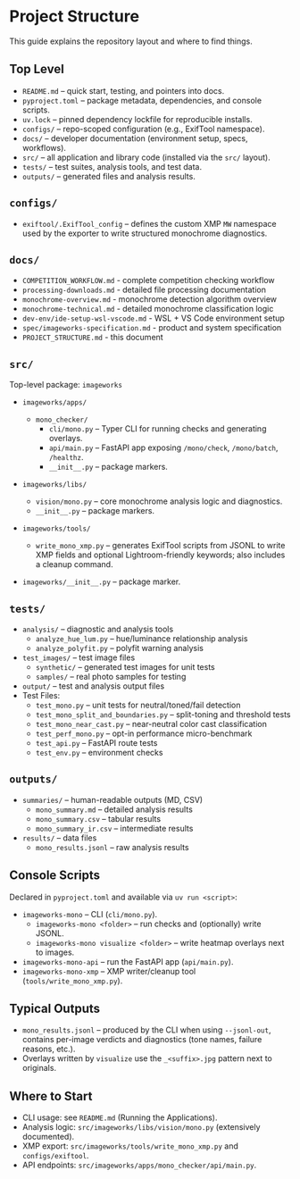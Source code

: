 # Project Structure

This guide explains the repository layout and where to find things.

## Top Level
- `README.md` – quick start, testing, and pointers into docs.
- `pyproject.toml` – package metadata, dependencies, and console scripts.
- `uv.lock` – pinned dependency lockfile for reproducible installs.
- `configs/` – repo-scoped configuration (e.g., ExifTool namespace).
- `docs/` – developer documentation (environment setup, specs, workflows).
- `src/` – all application and library code (installed via the `src/` layout).
- `tests/` – test suites, analysis tools, and test data.
- `outputs/` – generated files and analysis results.

## `configs/`
- `exiftool/.ExifTool_config` – defines the custom XMP `MW` namespace used by the exporter to write structured monochrome diagnostics.

## `docs/`
- `COMPETITION_WORKFLOW.md` - complete competition checking workflow
- `processing-downloads.md` - detailed file processing documentation
- `monochrome-overview.md` - monochrome detection algorithm overview
- `monochrome-technical.md` - detailed monochrome classification logic
- `dev-env/ide-setup-wsl-vscode.md` - WSL + VS Code environment setup
- `spec/imageworks-specification.md` - product and system specification
- `PROJECT_STRUCTURE.md` - this document

## `src/`
Top-level package: `imageworks`

- `imageworks/apps/`
  - `mono_checker/`
    - `cli/mono.py` – Typer CLI for running checks and generating overlays.
    - `api/main.py` – FastAPI app exposing `/mono/check`, `/mono/batch`, `/healthz`.
    - `__init__.py` – package markers.

- `imageworks/libs/`
  - `vision/mono.py` – core monochrome analysis logic and diagnostics.
  - `__init__.py` – package markers.

- `imageworks/tools/`
  - `write_mono_xmp.py` – generates ExifTool scripts from JSONL to write XMP fields and optional Lightroom-friendly keywords; also includes a cleanup command.

- `imageworks/__init__.py` – package marker.

## `tests/`
- `analysis/` – diagnostic and analysis tools
  - `analyze_hue_lum.py` – hue/luminance relationship analysis
  - `analyze_polyfit.py` – polyfit warning analysis
- `test_images/` – test image files
  - `synthetic/` – generated test images for unit tests
  - `samples/` – real photo samples for testing
- `output/` – test and analysis output files
- Test Files:
  - `test_mono.py` – unit tests for neutral/toned/fail detection
  - `test_mono_split_and_boundaries.py` – split-toning and threshold tests
  - `test_mono_near_cast.py` – near-neutral color cast classification
  - `test_perf_mono.py` – opt-in performance micro-benchmark
  - `test_api.py` – FastAPI route tests
  - `test_env.py` – environment checks

## `outputs/`
- `summaries/` – human-readable outputs (MD, CSV)
  - `mono_summary.md` – detailed analysis results
  - `mono_summary.csv` – tabular results
  - `mono_summary_ir.csv` – intermediate results
- `results/` – data files
  - `mono_results.jsonl` – raw analysis results

## Console Scripts
Declared in `pyproject.toml` and available via `uv run <script>`:
- `imageworks-mono` – CLI (`cli/mono.py`).
  - `imageworks-mono <folder>` – run checks and (optionally) write JSONL.
  - `imageworks-mono visualize <folder>` – write heatmap overlays next to images.
- `imageworks-mono-api` – run the FastAPI app (`api/main.py`).
- `imageworks-mono-xmp` – XMP writer/cleanup tool (`tools/write_mono_xmp.py`).

## Typical Outputs
- `mono_results.jsonl` – produced by the CLI when using `--jsonl-out`, contains per-image verdicts and diagnostics (tone names, failure reasons, etc.).
- Overlays written by `visualize` use the `_<suffix>.jpg` pattern next to originals.

## Where to Start
- CLI usage: see `README.md` (Running the Applications).
- Analysis logic: `src/imageworks/libs/vision/mono.py` (extensively documented).
- XMP export: `src/imageworks/tools/write_mono_xmp.py` and `configs/exiftool`.
- API endpoints: `src/imageworks/apps/mono_checker/api/main.py`.
